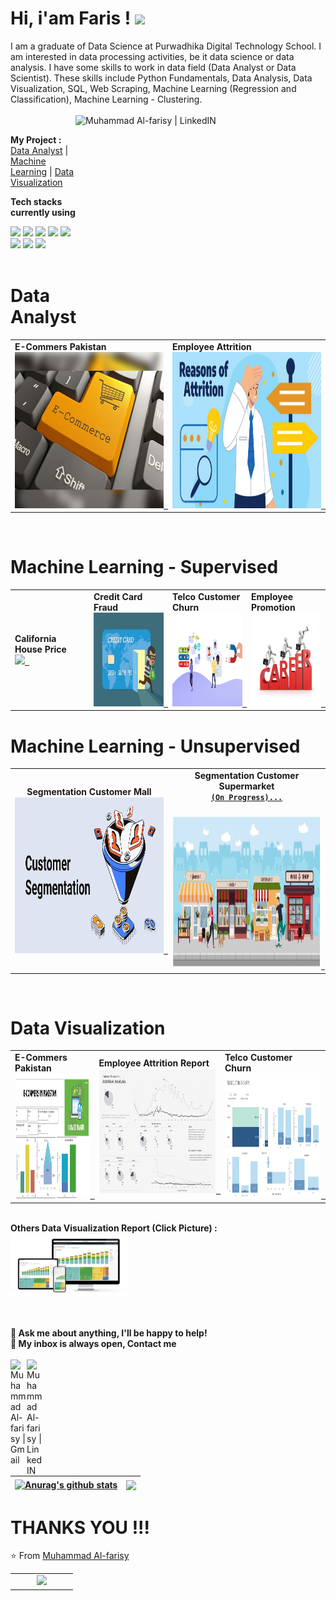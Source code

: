 <h1> Hi, i'am Faris ! <img src="https://github.com/piyushP7pravin/piyushP7pravin/blob/master/Hi.gif" width="40px"> </h1>
I am a graduate of Data Science at Purwadhika Digital Technology School. I am interested in data processing activities, be it data science or data analysis. I have some skills to work in data field (Data Analyst or Data Scientist). These skills include Python Fundamentals, Data Analysis, Data Visualization, SQL, Web Scraping, Machine Learning (Regression and Classification), Machine Learning - Clustering.

<br>
<br>

<img align="right" alt="Muhammad Al-farisy | LinkedIN" width="400" height=300px src="https://media.giphy.com/media/xT5LMWNOjGqJzUfyve/giphy.gif">

<br>

**My Project :** [Data Analyst](#data-analyst) | [Machine Learning](#machine-learning) | [Data Visualization](#data-visualization)

**Tech stacks currently using** <br>

<code><a href="https://code.visualstudio.com/" target="_blank"><img height="50" src="https://www.vectorlogo.zone/logos/visualstudio_code/visualstudio_code-ar21.svg"></a></code>
<code><a href="https://jupyter.org/" target="_blank"><img height="50" src="https://www.vectorlogo.zone/logos/jupyter/jupyter-ar21.svg"></a></code>
<code><a href="https://www.python.org/" target="_blank"><img height="50" src="https://www.vectorlogo.zone/logos/python/python-ar21.svg"></a></code>
<code><a href="https://www.mysql.com/" target="_blank"><img height="50" src="https://www.vectorlogo.zone/logos/mysql/mysql-ar21.svg"></a></code>
<code><a href="https://www.microsoft.com/en-us/sql-server/sql-server-downloads" target="_blank"><img height="50" src="https://cdn.worldvectorlogo.com/logos/microsoft-sql-server-1.svg"></a></code>
<code><a href="https://www.postgresql.org/" target="_blank"><img height="50" src="https://www.vectorlogo.zone/logos/postgresql/postgresql-ar21.svg"></a></code>
<code><a href="https://powerbi.microsoft.com/en-us/" target="_blank"><img height="50" src="https://www.vectorlogo.zone/logos/microsoft_powerbi/microsoft_powerbi-ar21.svg"></a></code>
<code><a href="https://public.tableau.com/app/profile/muhammad.al.farisy6147" target="_blank"><img height="30" src="https://cdn.worldvectorlogo.com/logos/tableau-logo.svg"></a></code>
<br>
<br>
<table>
<tbody>
 <tr>

<h1 align="left">Data Analyst</h1>
  
<td align="left" width="50%">
<span><b><Left>E-Commers Pakistan</center></b></span> 
<code><a href="https://github.com/mhdalfarisy/EDA---Pakistan-s-Larges-Ecommers" target="_blank">
<img height=250px src="https://github.com/mhdalfarisy/EDA---Pakistan-s-Larges-Ecommers/blob/main/Images/62253a402fccf.jpg"> 
</td>
<!-- <tr> -->
<td align="left" width="50%">
<span><b><Left>Employee Attrition</center></b></span> 
<code><a href="https://github.com/mhdalfarisy/Employee-Analysis-Attrition-Report" target="_blank">
<img height=250px src="https://github.com/mhdalfarisy/Employee-Analysis-Attrition-Report/blob/main/Aset/Reasons-Attrition1_large%20(1).jpg"> 
</td>
</tbody>
</table>
 <tr>
<br>
<table>
<tbody>
 <tr>
 
<h1 align="left">Machine Learning - Supervised</h1>

<td align="left" width="20%">
<span><b><left>California House Price</center></b></span> 
<code><a href="https://github.com/mhdalfarisy/California-House-Price-Prediction-Using-Machine-Learning" target="_blank">
<img height=150px src="https://github.com/mhdalfarisy/California-House-Price-Prediction-Using-Machine-Learning/blob/main/gambar/CA-Sales-Home-Volume.png"> 
</td>

<td align="left" width="20%">
<span><b><left>Credit Card Fraud</center></b></span> 
<code><a href="https://github.com/mhdalfarisy/Credit-Card-Fraud-Prediction" target="_blank">
<img height=150px src="https://github.com/mhdalfarisy/Credit-Card-Fraud-Prediction/blob/main/68747470733a2f2f65787465726e616c2d636f6e74656e742e6475636b6475636b676f2e636f6d2f69752f3f753d687474707325334125324625324661692d6a6f75726e65792e636f6d25324677702d636f6e74656e7425324675706c6f61647325324632303139253246.jfif"> 
</td>

<!-- <tr> -->
<td align="left" width="20%">
<span><b><left>Telco Customer Churn</center></b></span> 
<code><a href="https://github.com/mhdalfarisy/Employee-Promotion" target="_blank">
<img height=150px src="https://github.com/mhdalfarisy/mhdalfarisy/blob/main/7-Strategies-To-Reduce-Customer-Churn-Rate.png"> 
</td>

<!-- <tr> -->
<td align="left" width="20%">
<span><b><left>Employee Promotion</center></b></span> 
<code><a href="https://github.com/mhdalfarisy/Telco-Customer-Churn-Predict" target="_blank">
<img height=150px src="https://github.com/mhdalfarisy/mhdalfarisy/blob/main/advance-career.jpg"> 
</td>

</tbody>
</table>
 <tr>
  
<h1 align="left">Machine Learning - Unsupervised</h1>  

<table>
<tbody>
 <tr>  
  
<!-- <tr> -->
<td align="center" width="50%">
<span><b><left>Segmentation Customer Mall</center></b></span> 
<code><a href="https://github.com/mhdalfarisy/Segmentation-Customer-Mall" target="_blank">
<img height=250px src="https://github.com/mhdalfarisy/Segmentation-Customer-Mall/blob/main/2.-Customer-Segmentation.jpg"> 
</td>
 
<!-- <tr> -->
<td align="center" width="50%">
<span><b><left>Segmentation Customer Supermarket</center></b></span>
<code><a href="" target="_blank">
<span><b><left>(On Progress)...</center></b></span>
<code><a href="" target="_blank">
<img height=250px src="https://github.com/mhdalfarisy/mhdalfarisy/blob/main/istockphoto-1254636143-612x612.jpg"> 
</td> 
 
</tbody>
</table>
 <tr>
  
<br>

<table>
<tbody>
 <tr>

<h1 align="left">Data Visualization</h1>
  
<td align="left" width="20%">
<span><b><Left>E-Commers Pakistan</center></b></span> 
<code><a href="https://public.tableau.com/app/profile/muhammad.al.farisy6147/viz/ProjectE-CommersPakistanDashboard/Dashboard1" target="_blank">
<img height=200px src="https://github.com/mhdalfarisy/mhdalfarisy/blob/main/Pakistan%20Visualisasi.png"> 
</td>
 
<!-- <tr> -->
<td align="left" width="30%">
<span><b><left>Employee Attrition Report</center></b></span> 
<code><a href="https://public.tableau.com/app/profile/muhammad.al.farisy6147/viz/ProjectHumanResourceAttritionAnalysisDashboard/Dashboard1" target="_blank">
<img height=200px src="https://github.com/mhdalfarisy/mhdalfarisy/blob/main/HRD%20VIsualisasi.png"> 
</td>
 
<!-- <tr> -->
<td align="left" width="25%">
<span><b><left>Telco Customer Churn</center></b></span> 
<code><a href="https://public.tableau.com/app/profile/muhammad.al.farisy6147/viz/CustomerChunVisualization/Dashboard2?publish=yes" target="_blank">
<img height=200px src="https://github.com/mhdalfarisy/mhdalfarisy/blob/main/Telco%20Customer%20Churn.png"> 
</td>
 
</tbody>
</table>
 <tr>



<br>
<!-- <h1 align="center">Others Data Visualization Report</h1> -->
<td align="left" width="30%">
<span><b><left>Others Data Visualization Report (Click Picture) :   </left></b></span> 
<code><a href="https://public.tableau.com/app/profile/muhammad.al.farisy6147" target="_blank"><img height="100" src="https://github.com/mhdalfarisy/mhdalfarisy/blob/main/tol_devices_optimized.png"></a></code>
<br>
<br>
<br>
 
**💬 Ask me about anything, I'll be happy to help!** <br>
**💬 My inbox is always open, Contact me**
<br>
<br> 
  </a>
  <a href="mailto:m.alfarisy797@gmail.com">
    <img align="left" alt="Muhammad Al-farisy | Gmail" width="26px" src="https://cdn.worldvectorlogo.com/logos/official-gmail-icon-2020-.svg" />
  </a>
  <a href="https://www.linkedin.com/in/m-alfarisy97/">
    <img align="left" alt="Muhammad Al-farisy | LinkedIN" width="26px" src="https://cdn.worldvectorlogo.com/logos/linkedin-icon-2.svg" />    
  </a>
<br>
<br>


| <a href="https://github.com/mhdalfarisy"><img align="center" src="https://github-readme-stats.vercel.app/api?username=mhdalfarisy&show_icons=true&include_all_commits=true&theme=buefy&hide_border=true" alt="Anurag's github stats" /></a> | <a href="https://github.com/mhdalfarisy/github-readme-stats"><img align="center" src="https://github-readme-stats.vercel.app/api/top-langs/?username=mhdalfarisy&layout=compact&theme=buefy&hide_border=true" /></a> |
| ------------- | ------------- |
 
<table>
<tbody>
 <tr>
 
<h1 align="left">THANKS YOU !!! </h1>

<td align="center" width="30%">
<img height=300px src="https://media.giphy.com/media/dyzew7Py7bnW9DiJJj/giphy.gif"> 
</td>  
  
<!-- <td align="center" width="30%">
<img height=300px src="https://media.giphy.com/media/7c8QeB0VMddFOuu4iR/giphy.gif"> 
</td>
  
<td align="right" width="30%">
<img height=300px src="https://media.giphy.com/media/gutZ5Pm6Xl62eIf5RZ/giphy.gif"> 
</td>    -->

⭐️ From [Muhammad Al-farisy](https://github.com/mhdalfarisy)
